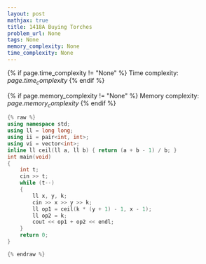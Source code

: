 ```yaml
---
layout: post
mathjax: true
title: 1418A Buying Torches
problem_url: None
tags: None
memory_complexity: None
time_complexity: None
---
```




{% if page.time_complexity != "None" %}
Time complexity: ${{ page.time_complexity }}$
{% endif %}

{% if page.memory_complexity != "None" %}
Memory complexity: ${{ page.memory_complexity }}$
{% endif %}

```cpp
{% raw %}
using namespace std;
using ll = long long;
using ii = pair<int, int>;
using vi = vector<int>;
inline ll ceil(ll a, ll b) { return (a + b - 1) / b; }
int main(void)
{
    int t;
    cin >> t;
    while (t--)
    {
        ll x, y, k;
        cin >> x >> y >> k;
        ll op1 = ceil(k * (y + 1) - 1, x - 1);
        ll op2 = k;
        cout << op1 + op2 << endl;
    }
    return 0;
}

{% endraw %}
```